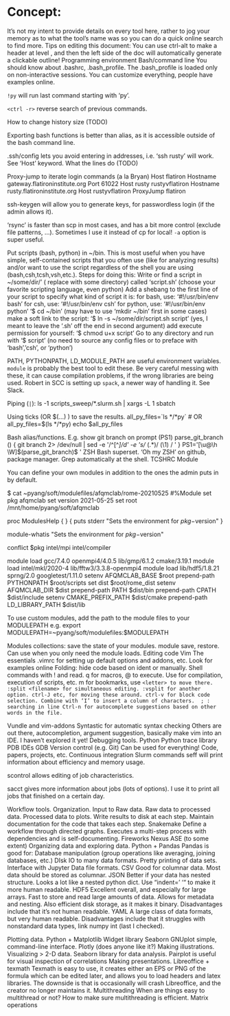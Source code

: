 # Concept:
It’s not my intent to provide details on every tool here, rather to jog your memory as to what the tool’s name was so you can do a quick online search to find more.
Tips on editing this document:
You can use ctrl-alt <number> to make a header at level <number>, and then the left side of the doc will automatically generate a clickable outline!
Programming environment
Bash/command line
You should know about .bashrc, .bash_profile. The .bash_profile is loaded only on non-interactive sessions. You can customize everything, people have examples online.

`!py` will run last command starting with ‘py’.

`<ctrl -r>` reverse search of previous commands.

How to change history size (TODO)

Exporting bash functions is better than alias, as it is accessible outside of the bash command line. 

.ssh/config lets you avoid entering in addresses, i.e. ‘ssh rusty’ will work. See ‘Host’ keyword.
What the lines do (TODO)

Proxy-jump to iterate login commands (a la Bryan)
Host flatiron
  Hostname gateway.flatironinstitute.org
  Port 61022
Host rusty rustyvflatiron
  Hostname rusty.flatironinstitute.org
Host rustyvflatiron
  ProxyJump flatiron



ssh-keygen will allow you to generate keys, for passwordless login (if the admin allows it).

‘rsync’ is faster than scp in most cases, and has a bit more control (exclude file patterns, …). Sometimes I use it instead of cp for local!
`-a` option is super useful.

Put scripts (bash, python) in ~/bin.
This is most useful when you have simple, self-contained scripts that you often use (like for analyzing results) and/or want to use the script regardless of the shell you are using (bash,csh,tcsh,vsh,etc.). Steps for doing this:
Write or find a script in ~/some/dir/’ ( replace with some directory) called ‘script.sh’ (choose your favorite scripting language, even python)
Add a shebang to the first line of your script to specify what kind of script it is:
for bash, use: ‘#!/usr/bin/env bash’
for csh, use: ‘#!/usr/bin/env csh’
for python, use: ‘#!/usr/bin/env python’
‘$ cd ~/bin’ (may have to use ‘mkdir ~/bin’ first in some cases)
make a soft link to the script: ‘$ ln -s ~/some/dir/script.sh script’ (yes, I meant to leave the ‘.sh’ off the end in second argument)
add execute permission for yourself: ‘$ chmod u+x script’
Go to any directory and run with ‘$ script’ (no need to source any config files or to preface with ‘bash’,’csh’, or ‘python’)


PATH, PYTHONPATH, LD_MODULE_PATH are useful environment variables. `module` is probably the best tool to edit these. Be very careful messing with these, it can cause compilation problems, if the wrong libraries are being used. Robert in SCC is setting up `spack`, a newer way of handling it. See Slack.

Piping (`|`):
ls -1 scripts_sweep/*.slurm.sh | xargs -L 1 sbatch

Using ticks (OR $(...) ) to save the results.
all_py_files=`ls */*py`          # OR  all_py_files=$(ls */*py)
echo $all_py_files

Bash alias/functions. E.g. show git branch on prompt (PS1)
parse_git_branch () {
  git branch 2> /dev/null | sed -e '/^[^*]/d' -e 's/* \(.*\)/ (\1) / '
}
PS1='[\u@\h \W]$(parse_git_branch)\$ '
ZSH
Bash superset. ‘Oh my ZSH’ on github, package manager. Grep automatically at the shell.
TCSHRC
Module

You can define your own modules in addition to the ones the admin puts in by default.

$ cat ~pyang/soft/modulefiles/afqmclab/rome-20210525
#%Module
set 	pkg     	afqmclab
set 	version 	2021-05-25
set 	root    	/mnt/home/pyang/soft/afqmclab
 
proc ModulesHelp { } {
	puts stderr "Sets the environment for $pkg-$version"
}
 
module-whatis   "Sets the environment for $pkg-$version"
 
conflict $pkg intel/mpi intel/compiler
 
module                  load  gcc/7.4.0 openmpi4/4.0.5 lib/gmp/6.1.2 cmake/3.19.1 
module                  load  intel/mkl/2020-4 lib/fftw3/3.3.8-openmpi4
module                  load  lib/hdf5/1.8.21 sprng/2.0 googletest/1.11.0
setenv         AFQMCLAB_BASE  $root
prepend-path      PYTHONPATH  $root/scripts
set 	                 dist  $root/rome_dist
setenv          AFQMCLAB_DIR  $dist
prepend-path            PATH  $dist/bin
prepend-path           CPATH  $dist/include
setenv     CMAKE_PREFIX_PATH  $dist/cmake
prepend-path LD_LIBRARY_PATH  $dist/lib

To use custom modules, add the path to the module files to your MODULEPATH e.g.
export MODULEPATH=~pyang/soft/modulefiles:$MODULEPATH

Modules collections: save the state of your modules. module save, restore. Can use when you only need the module loads. 
Editing code
Vim
The essentials
.vimrc for setting up default options and addons, etc. Look for examples online
Folding: hide code based on ident or manually.
Shell commands with ! and read.
q<letter> for macros, @<letter> to execute. Use for compilation, execution of scripts, etc.
m<letter> for bookmarks, use `<letter> to move there.
:split <filename> for simultaneous editing. :vsplit for another option. ctrl-J etc, for moving these around.
ctrl-v for block code selection. Combine with ‘I’ to insert a column of characters. 
; : searching in line
Ctrl-n for autocomplete suggestions based on other words in the file. 
`

Vundle and vim-addons
Syntastic for automatic syntax checking
Others are out there, autocompletion, argument suggestion, basically make vim into an IDE. I haven’t explored it yet!
Debugging tools.
Python
Python trace library
PDB
IDEs
GDB
Version control (e.g. Git)
Can be used for everything! Code, papers, projects, etc.
Continuous integration
Slurm commands
seff <jobid> will print information about efficiency and memory usage. 

scontrol allows editing of job characteristics.

sacct gives more information about jobs (lots of options). I use it to print all jobs that finished on a certain day.




Workflow tools.
Organization.
Input to Raw data.
Raw data to processed data.
Processed data to plots.
Write results to disk at each step. Maintain documentation for the code that takes each step.
Snakemake
Define a workflow through directed graphs. Executes a multi-step process with dependencies and is self-documenting.
Fireworks
Nexus
ASE (to some extent)
Organizing data and exploring data.
Python + Pandas
Pandas is good for:
Database manipulation (group operations like averaging, joining databases, etc.)
DIsk IO to many data formats.
Pretty printing of data sets.
Interface with Jupyter
Data file formats.
CSV
Good for columnar data. Most data should be stored as columnar.
JSON
Better if your data has nested structure. Looks a lot like a nested python dict. Use “indent=’  ‘“ to make it more human readable.
HDF5
Excellent overall, and especially for large arrays. Fast to store and read large amounts of data. Allows for metadata and nesting. Also efficient disk storage, as it makes it binary. Disadvantages include that it’s not human readable. 
YAML
A large class of data formats, but very human readable. Disadvantages include that it struggles with nonstandard data types, link numpy int (last I checked).

Plotting data.
Python + Matplotlib
Widget library
Seaborn
GNUplot simple, command-line interface.
Plotly (does anyone like it?)
Making illustrations.
Visualizing > 2-D data.
Seaborn library for data analysis.
Pairplot is useful for visual inspection of correlations
Making presentations.
Libreoffice + texmath
Texmath is easy to use, it creates either an EPS or PNG of the formula which can be edited later, and allows you to load headers and latex libraries. The downside is that is occasionally will crash Libreoffice, and the creator no longer maintains it.
Multithreading
When are things easy to multithread or not? How to make sure multithreading is efficient.
Matrix operations


